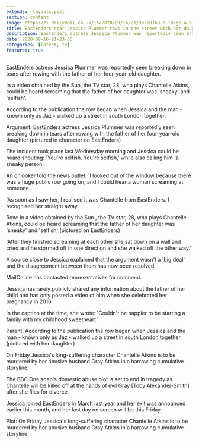 ```yaml
---
extends: _layouts.post
section: content
image: https://i.dailymail.co.uk/1s/2020/09/16/21/33268768-0-image-a-9_1600288009511.jpg 
title: EastEnders star Jessica Plummer rows in the street with her daughters father 
description: EastEnders actress Jessica Plummer was reportedly seen breaking down in tears after rowing with the father of her four-year-old daughter. 
date: 2020-09-16-21-23-55 
categories: [latest, tv] 
featured: true 
--- 
```

EastEnders actress Jessica Plummer was reportedly seen breaking down in tears after rowing with the father of her four-year-old daughter.

In a video obtained by the Sun, the TV star, 28, who plays Chantelle Atkins, could be heard screaming that the father of her daughter was 'sneaky' and 'selfish'.

According to the publication the row began when Jessica and the man - known only as Jaz - walked up a street in south London together.

Argument: EastEnders actress Jessica Plummer was reportedly seen breaking down in tears after rowing with the father of her four-year-old daughter (pictured in character on EastEnders)

The incident took place last Wednesday morning and Jessica could be heard shouting: 'You're selfish. You're selfish,' while also calling him 'a sneaky person'.

An onlooker told the news outlet: 'I looked out of the window because there was a huge public row going on, and I could hear a woman screaming at someone.

'As soon as I saw her, I realised it was Chantelle from EastEnders. I recognised her straight away.

Row: In a video obtained by the Sun , the TV star, 28, who plays Chantelle Atkins, could be heard screaming that the father of her daughter was 'sneaky' and 'selfish' (pictured on EastEnders)

'After they finished screaming at each other she sat down on a wall and cried and he stormed off in one direction and she walked off the other way.'

A source close to Jessica explained that the argument wasn't a 'big deal' and the disagreement between them has now been resolved. 

MailOnline has contacted representatives for comment. 

Jessica has rarely publicly shared any information about the father of her child and has only posted a video of him when she celebrated her pregnancy in 2016.  

In the caption at the time, she wrote: 'Couldn't be happier to be starting a family with my childhood sweetheart.'

Parent: According to the publication the row began when Jessica and the man - known only as Jaz - walked up a street in south London together (pictured with her daughter)

On Friday Jessica's long-suffering character Chantelle Atkins is to be murdered by her abusive husband Gray Atkins in a harrowing cumulative storyline.

The BBC One soap's domestic abuse plot is set to end in tragedy as Chantelle will be killed off at the hands of evil Gray [Toby Alexander-Smith] after she files for divorce. 

Jessica joined EastEnders in March last year and her exit was announced earlier this month, and her last day on screen will be this Friday.

Plot: On Friday Jessica's long-suffering character Chantelle Atkins is to be murdered by her abusive husband Gray Atkins in a harrowing cumulative storyline

